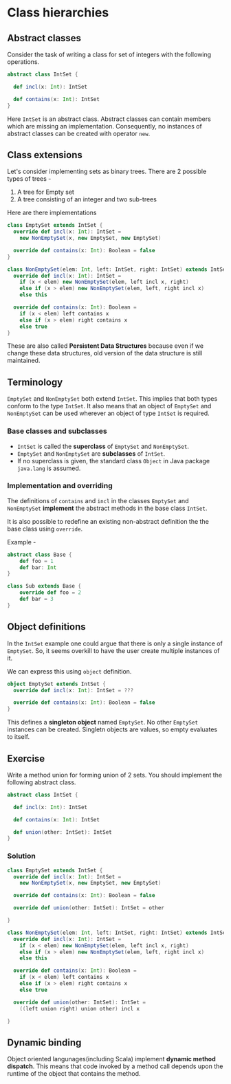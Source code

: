 # Class hierarchies

## Abstract classes
Consider the task of writing a class for set of integers with the following operations.

``` scala
abstract class IntSet {

  def incl(x: Int): IntSet

  def contains(x: Int): IntSet
}
```

Here `IntSet` is an abstract class. Abstract classes can contain members which are missing an implementation. Consequently, no instances of abstract classes can be created with operator `new`.

## Class extensions
Let's consider implementing sets as binary trees. There are 2 possible types of trees - 
1. A tree for Empty set
2. A tree consisting of an integer and two sub-trees

Here are there implementations

```scala
class EmptySet extends IntSet {
  override def incl(x: Int): IntSet = 
    new NonEmptySet(x, new EmptySet, new EmptySet)

  override def contains(x: Int): Boolean = false
}
```

``` scala
class NonEmptySet(elem: Int, left: IntSet, right: IntSet) extends IntSet {
  override def incl(x: Int): IntSet =
    if (x < elem) new NonEmptySet(elem, left incl x, right)
    else if (x > elem) new NonEmptySet(elem, left, right incl x)
    else this

  override def contains(x: Int): Boolean =
    if (x < elem) left contains x
    else if (x > elem) right contains x
    else true
}
```

These are also called **Persistent Data Structures** because even if we change these data structures, old version of the data structure is still maintained.

## Terminology
`EmptySet` and `NonEmptySet` both extend `IntSet`. This implies that both types conform to the type `IntSet`. It also means that an object of `EmptySet` and `NonEmptySet` can be used wherever an object of type `IntSet` is required.

### Base classes and subclasses
- `IntSet` is called the **superclass** of `EmptySet` and `NonEmptySet`.
- `EmptySet` and `NonEmptySet` are **subclasses** of `IntSet`.
- If no superclass is given, the standard class `Object` in Java package `java.lang` is assumed.

### Implementation and overriding
The definitions of `contains` and `incl` in the classes `EmptySet` and `NonEmptySet` **implement** the abstract methods in the base class `IntSet`.

It is also possible to redefine an existing non-abstract definition the the base class using `override`.

Example - 
``` scala
abstract class Base {
    def foo = 1
    def bar: Int
}
```

``` scala
class Sub extends Base {
    override def foo = 2
    def bar = 3
}
```

## Object definitions
In the `IntSet` example one could argue that there is only a single instance of `EmptySet`. So, it seems overkill to have the user create multiple instances of it. 

We can express this using `object` definition.
``` scala
object EmptySet extends IntSet {
  override def incl(x: Int): IntSet = ???

  override def contains(x: Int): Boolean = false
}
```

This defines a **singleton object** named `EmptySet`. No other `EmptySet` instances can be created. Singletn objects are values, so empty evaluates to itself.

## Exercise
Write a method union for forming union of 2 sets. You should implement the following abstract class.

``` scala
abstract class IntSet {

  def incl(x: Int): IntSet

  def contains(x: Int): IntSet

  def union(other: IntSet): IntSet
}
```

### Solution
```scala
class EmptySet extends IntSet {
  override def incl(x: Int): IntSet = 
    new NonEmptySet(x, new EmptySet, new EmptySet)

  override def contains(x: Int): Boolean = false

  override def union(other: IntSet): IntSet = other

}
```

``` scala
class NonEmptySet(elem: Int, left: IntSet, right: IntSet) extends IntSet {
  override def incl(x: Int): IntSet =
    if (x < elem) new NonEmptySet(elem, left incl x, right)
    else if (x > elem) new NonEmptySet(elem, left, right incl x)
    else this

  override def contains(x: Int): Boolean =
    if (x < elem) left contains x
    else if (x > elem) right contains x
    else true

  override def union(other: IntSet): IntSet = 
    ((left union right) union other) incl x

}
```

## Dynamic binding
Object oriented langunages(including Scala) implement **dynamic method dispatch**. This means that code invoked by a method call depends upon the runtime of the object that contains the method.

